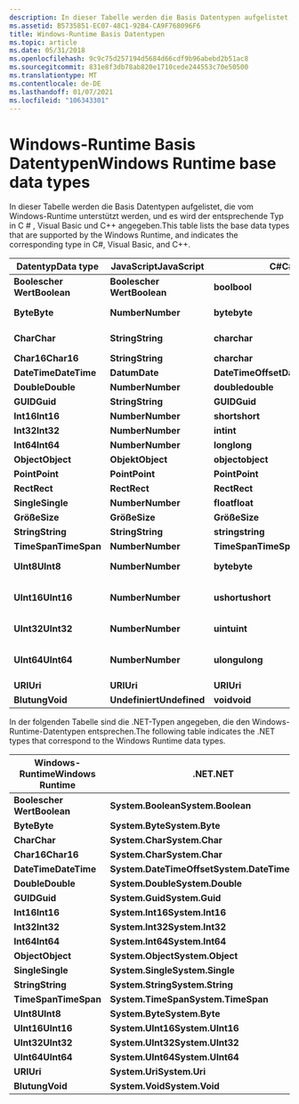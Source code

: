 ```yaml
---
description: In dieser Tabelle werden die Basis Datentypen aufgelistet, die vom Windows-Runtime unterstützt werden, und es wird der entsprechende Typ in C \# , Visual Basic und C++ angegeben.
ms.assetid: B5735851-EC07-48C1-92B4-CA9F768096F6
title: Windows-Runtime Basis Datentypen
ms.topic: article
ms.date: 05/31/2018
ms.openlocfilehash: 9c9c75d257194d5684d66cdf9b96abebd2b51ac8
ms.sourcegitcommit: 831e8f3db78ab820e1710cede244553c70e50500
ms.translationtype: MT
ms.contentlocale: de-DE
ms.lasthandoff: 01/07/2021
ms.locfileid: "106343301"
---
```

# <a name="windows-runtime-base-data-types"></a><span data-ttu-id="07514-103">Windows-Runtime Basis Datentypen</span><span class="sxs-lookup"><span data-stu-id="07514-103">Windows Runtime base data types</span></span>

<span data-ttu-id="07514-104">In dieser Tabelle werden die Basis Datentypen aufgelistet, die vom Windows-Runtime unterstützt werden, und es wird der entsprechende Typ in C \# , Visual Basic und C++ angegeben.</span><span class="sxs-lookup"><span data-stu-id="07514-104">This table lists the base data types that are supported by the Windows Runtime, and indicates the corresponding type in C\#, Visual Basic, and C++.</span></span>



| <span data-ttu-id="07514-105">Datentyp</span><span class="sxs-lookup"><span data-stu-id="07514-105">Data type</span></span>    | <span data-ttu-id="07514-106">JavaScript</span><span class="sxs-lookup"><span data-stu-id="07514-106">JavaScript</span></span>    | <span data-ttu-id="07514-107">C\#</span><span class="sxs-lookup"><span data-stu-id="07514-107">C\#</span></span>                | <span data-ttu-id="07514-108">VB</span><span class="sxs-lookup"><span data-stu-id="07514-108">VB</span></span>                 | <span data-ttu-id="07514-109">C++</span><span class="sxs-lookup"><span data-stu-id="07514-109">C++</span></span>                    |
|--------------|---------------|--------------------|--------------------|------------------------|
| <span data-ttu-id="07514-110">**Boolescher Wert**</span><span class="sxs-lookup"><span data-stu-id="07514-110">**Boolean**</span></span>  | <span data-ttu-id="07514-111">**Boolescher Wert**</span><span class="sxs-lookup"><span data-stu-id="07514-111">**Boolean**</span></span>   | <span data-ttu-id="07514-112">**bool**</span><span class="sxs-lookup"><span data-stu-id="07514-112">**bool**</span></span>           | <span data-ttu-id="07514-113">**Boolean**</span><span class="sxs-lookup"><span data-stu-id="07514-113">**Boolean**</span></span>        | <span data-ttu-id="07514-114">**bool**</span><span class="sxs-lookup"><span data-stu-id="07514-114">**bool**</span></span>               |
| <span data-ttu-id="07514-115">**Byte**</span><span class="sxs-lookup"><span data-stu-id="07514-115">**Byte**</span></span>     | <span data-ttu-id="07514-116">**Number**</span><span class="sxs-lookup"><span data-stu-id="07514-116">**Number**</span></span>    | <span data-ttu-id="07514-117">**byte**</span><span class="sxs-lookup"><span data-stu-id="07514-117">**byte**</span></span>           | <span data-ttu-id="07514-118">**Byte**</span><span class="sxs-lookup"><span data-stu-id="07514-118">**Byte**</span></span>           | <span data-ttu-id="07514-119">**unsigned char**</span><span class="sxs-lookup"><span data-stu-id="07514-119">**unsigned char**</span></span>      |
| <span data-ttu-id="07514-120">**Char**</span><span class="sxs-lookup"><span data-stu-id="07514-120">**Char**</span></span>     | <span data-ttu-id="07514-121">**String**</span><span class="sxs-lookup"><span data-stu-id="07514-121">**String**</span></span>    | <span data-ttu-id="07514-122">**char**</span><span class="sxs-lookup"><span data-stu-id="07514-122">**char**</span></span>           | <span data-ttu-id="07514-123">**Char**</span><span class="sxs-lookup"><span data-stu-id="07514-123">**Char**</span></span>           | <span data-ttu-id="07514-124">**unsigned char**</span><span class="sxs-lookup"><span data-stu-id="07514-124">**unsigned char**</span></span>      |
| <span data-ttu-id="07514-125">**Char16**</span><span class="sxs-lookup"><span data-stu-id="07514-125">**Char16**</span></span>   | <span data-ttu-id="07514-126">**String**</span><span class="sxs-lookup"><span data-stu-id="07514-126">**String**</span></span>    | <span data-ttu-id="07514-127">**char**</span><span class="sxs-lookup"><span data-stu-id="07514-127">**char**</span></span>           | <span data-ttu-id="07514-128">**Char**</span><span class="sxs-lookup"><span data-stu-id="07514-128">**Char**</span></span>           | <span data-ttu-id="07514-129">**WCHAR \_ t**</span><span class="sxs-lookup"><span data-stu-id="07514-129">**wchar\_t**</span></span>           |
| <span data-ttu-id="07514-130">**DateTime**</span><span class="sxs-lookup"><span data-stu-id="07514-130">**DateTime**</span></span> | <span data-ttu-id="07514-131">**Datum**</span><span class="sxs-lookup"><span data-stu-id="07514-131">**Date**</span></span>      | <span data-ttu-id="07514-132">**DateTimeOffset**</span><span class="sxs-lookup"><span data-stu-id="07514-132">**DateTimeOffset**</span></span> | <span data-ttu-id="07514-133">**DateTimeOffset**</span><span class="sxs-lookup"><span data-stu-id="07514-133">**DateTimeOffset**</span></span> | <span data-ttu-id="07514-134">**DateTime**</span><span class="sxs-lookup"><span data-stu-id="07514-134">**DateTime**</span></span>           |
| <span data-ttu-id="07514-135">**Double**</span><span class="sxs-lookup"><span data-stu-id="07514-135">**Double**</span></span>   | <span data-ttu-id="07514-136">**Number**</span><span class="sxs-lookup"><span data-stu-id="07514-136">**Number**</span></span>    | <span data-ttu-id="07514-137">**double**</span><span class="sxs-lookup"><span data-stu-id="07514-137">**double**</span></span>         | <span data-ttu-id="07514-138">**Double**</span><span class="sxs-lookup"><span data-stu-id="07514-138">**Double**</span></span>         | <span data-ttu-id="07514-139">**double**</span><span class="sxs-lookup"><span data-stu-id="07514-139">**double**</span></span>             |
| <span data-ttu-id="07514-140">**GUID**</span><span class="sxs-lookup"><span data-stu-id="07514-140">**Guid**</span></span>     | <span data-ttu-id="07514-141">**String**</span><span class="sxs-lookup"><span data-stu-id="07514-141">**String**</span></span>    | <span data-ttu-id="07514-142">**GUID**</span><span class="sxs-lookup"><span data-stu-id="07514-142">**Guid**</span></span>           | <span data-ttu-id="07514-143">**GUID**</span><span class="sxs-lookup"><span data-stu-id="07514-143">**Guid**</span></span>           | <span data-ttu-id="07514-144">**GUID**</span><span class="sxs-lookup"><span data-stu-id="07514-144">**Guid**</span></span>               |
| <span data-ttu-id="07514-145">**Int16**</span><span class="sxs-lookup"><span data-stu-id="07514-145">**Int16**</span></span>    | <span data-ttu-id="07514-146">**Number**</span><span class="sxs-lookup"><span data-stu-id="07514-146">**Number**</span></span>    | <span data-ttu-id="07514-147">**short**</span><span class="sxs-lookup"><span data-stu-id="07514-147">**short**</span></span>          | <span data-ttu-id="07514-148">**Short**</span><span class="sxs-lookup"><span data-stu-id="07514-148">**Short**</span></span>          | <span data-ttu-id="07514-149">**short**</span><span class="sxs-lookup"><span data-stu-id="07514-149">**short**</span></span>              |
| <span data-ttu-id="07514-150">**Int32**</span><span class="sxs-lookup"><span data-stu-id="07514-150">**Int32**</span></span>    | <span data-ttu-id="07514-151">**Number**</span><span class="sxs-lookup"><span data-stu-id="07514-151">**Number**</span></span>    | <span data-ttu-id="07514-152">**int**</span><span class="sxs-lookup"><span data-stu-id="07514-152">**int**</span></span>            | <span data-ttu-id="07514-153">**Integer**</span><span class="sxs-lookup"><span data-stu-id="07514-153">**Integer**</span></span>        | <span data-ttu-id="07514-154">**int**</span><span class="sxs-lookup"><span data-stu-id="07514-154">**int**</span></span>                |
| <span data-ttu-id="07514-155">**Int64**</span><span class="sxs-lookup"><span data-stu-id="07514-155">**Int64**</span></span>    | <span data-ttu-id="07514-156">**Number**</span><span class="sxs-lookup"><span data-stu-id="07514-156">**Number**</span></span>    | <span data-ttu-id="07514-157">**long**</span><span class="sxs-lookup"><span data-stu-id="07514-157">**long**</span></span>           | <span data-ttu-id="07514-158">**Long**</span><span class="sxs-lookup"><span data-stu-id="07514-158">**Long**</span></span>           | <span data-ttu-id="07514-159">**\_\_Int64**</span><span class="sxs-lookup"><span data-stu-id="07514-159">**\_\_int64**</span></span>          |
| <span data-ttu-id="07514-160">**Object**</span><span class="sxs-lookup"><span data-stu-id="07514-160">**Object**</span></span>   | <span data-ttu-id="07514-161">**Objekt**</span><span class="sxs-lookup"><span data-stu-id="07514-161">**Object**</span></span>    | <span data-ttu-id="07514-162">**object**</span><span class="sxs-lookup"><span data-stu-id="07514-162">**object**</span></span>         | <span data-ttu-id="07514-163">**Object**</span><span class="sxs-lookup"><span data-stu-id="07514-163">**Object**</span></span>         | <span data-ttu-id="07514-164">**Object^**</span><span class="sxs-lookup"><span data-stu-id="07514-164">**Object^**</span></span>            |
| <span data-ttu-id="07514-165">**Point**</span><span class="sxs-lookup"><span data-stu-id="07514-165">**Point**</span></span>    | <span data-ttu-id="07514-166">**Point**</span><span class="sxs-lookup"><span data-stu-id="07514-166">**Point**</span></span>     | <span data-ttu-id="07514-167">**Point**</span><span class="sxs-lookup"><span data-stu-id="07514-167">**Point**</span></span>          | <span data-ttu-id="07514-168">**Point**</span><span class="sxs-lookup"><span data-stu-id="07514-168">**Point**</span></span>          | <span data-ttu-id="07514-169">**Point**</span><span class="sxs-lookup"><span data-stu-id="07514-169">**Point**</span></span>              |
| <span data-ttu-id="07514-170">**Rect**</span><span class="sxs-lookup"><span data-stu-id="07514-170">**Rect**</span></span>     | <span data-ttu-id="07514-171">**Rect**</span><span class="sxs-lookup"><span data-stu-id="07514-171">**Rect**</span></span>      | <span data-ttu-id="07514-172">**Rect**</span><span class="sxs-lookup"><span data-stu-id="07514-172">**Rect**</span></span>           | <span data-ttu-id="07514-173">**Rect**</span><span class="sxs-lookup"><span data-stu-id="07514-173">**Rect**</span></span>           | <span data-ttu-id="07514-174">**Rect**</span><span class="sxs-lookup"><span data-stu-id="07514-174">**Rect**</span></span>               |
| <span data-ttu-id="07514-175">**Single**</span><span class="sxs-lookup"><span data-stu-id="07514-175">**Single**</span></span>   | <span data-ttu-id="07514-176">**Number**</span><span class="sxs-lookup"><span data-stu-id="07514-176">**Number**</span></span>    | <span data-ttu-id="07514-177">**float**</span><span class="sxs-lookup"><span data-stu-id="07514-177">**float**</span></span>          | <span data-ttu-id="07514-178">**Single**</span><span class="sxs-lookup"><span data-stu-id="07514-178">**Single**</span></span>         | <span data-ttu-id="07514-179">**float**</span><span class="sxs-lookup"><span data-stu-id="07514-179">**float**</span></span>              |
| <span data-ttu-id="07514-180">**Größe**</span><span class="sxs-lookup"><span data-stu-id="07514-180">**Size**</span></span>     | <span data-ttu-id="07514-181">**Größe**</span><span class="sxs-lookup"><span data-stu-id="07514-181">**Size**</span></span>      | <span data-ttu-id="07514-182">**Größe**</span><span class="sxs-lookup"><span data-stu-id="07514-182">**Size**</span></span>           | <span data-ttu-id="07514-183">**Größe**</span><span class="sxs-lookup"><span data-stu-id="07514-183">**Size**</span></span>           | <span data-ttu-id="07514-184">**Größe**</span><span class="sxs-lookup"><span data-stu-id="07514-184">**Size**</span></span>               |
| <span data-ttu-id="07514-185">**String**</span><span class="sxs-lookup"><span data-stu-id="07514-185">**String**</span></span>   | <span data-ttu-id="07514-186">**String**</span><span class="sxs-lookup"><span data-stu-id="07514-186">**String**</span></span>    | <span data-ttu-id="07514-187">**string**</span><span class="sxs-lookup"><span data-stu-id="07514-187">**string**</span></span>         | <span data-ttu-id="07514-188">**String**</span><span class="sxs-lookup"><span data-stu-id="07514-188">**String**</span></span>         | <span data-ttu-id="07514-189">**String^**</span><span class="sxs-lookup"><span data-stu-id="07514-189">**String^**</span></span>            |
| <span data-ttu-id="07514-190">**TimeSpan**</span><span class="sxs-lookup"><span data-stu-id="07514-190">**TimeSpan**</span></span> | <span data-ttu-id="07514-191">**Number**</span><span class="sxs-lookup"><span data-stu-id="07514-191">**Number**</span></span>    | <span data-ttu-id="07514-192">**TimeSpan**</span><span class="sxs-lookup"><span data-stu-id="07514-192">**TimeSpan**</span></span>       | <span data-ttu-id="07514-193">**TimeSpan**</span><span class="sxs-lookup"><span data-stu-id="07514-193">**TimeSpan**</span></span>       | <span data-ttu-id="07514-194">**TimeSpan**</span><span class="sxs-lookup"><span data-stu-id="07514-194">**TimeSpan**</span></span>           |
| <span data-ttu-id="07514-195">**UInt8**</span><span class="sxs-lookup"><span data-stu-id="07514-195">**UInt8**</span></span>    | <span data-ttu-id="07514-196">**Number**</span><span class="sxs-lookup"><span data-stu-id="07514-196">**Number**</span></span>    | <span data-ttu-id="07514-197">**byte**</span><span class="sxs-lookup"><span data-stu-id="07514-197">**byte**</span></span>           | <span data-ttu-id="07514-198">**Byte**</span><span class="sxs-lookup"><span data-stu-id="07514-198">**Byte**</span></span>           | <span data-ttu-id="07514-199">**unsigned char**</span><span class="sxs-lookup"><span data-stu-id="07514-199">**unsigned char**</span></span>      |
| <span data-ttu-id="07514-200">**UInt16**</span><span class="sxs-lookup"><span data-stu-id="07514-200">**UInt16**</span></span>   | <span data-ttu-id="07514-201">**Number**</span><span class="sxs-lookup"><span data-stu-id="07514-201">**Number**</span></span>    | <span data-ttu-id="07514-202">**ushort**</span><span class="sxs-lookup"><span data-stu-id="07514-202">**ushort**</span></span>         | <span data-ttu-id="07514-203">**UShort**</span><span class="sxs-lookup"><span data-stu-id="07514-203">**UShort**</span></span>         | <span data-ttu-id="07514-204">**unsigned short**</span><span class="sxs-lookup"><span data-stu-id="07514-204">**unsigned short**</span></span>     |
| <span data-ttu-id="07514-205">**UInt32**</span><span class="sxs-lookup"><span data-stu-id="07514-205">**UInt32**</span></span>   | <span data-ttu-id="07514-206">**Number**</span><span class="sxs-lookup"><span data-stu-id="07514-206">**Number**</span></span>    | <span data-ttu-id="07514-207">**uint**</span><span class="sxs-lookup"><span data-stu-id="07514-207">**uint**</span></span>           | <span data-ttu-id="07514-208">**UInteger**</span><span class="sxs-lookup"><span data-stu-id="07514-208">**UInteger**</span></span>       | <span data-ttu-id="07514-209">**unsigned int**</span><span class="sxs-lookup"><span data-stu-id="07514-209">**unsigned int**</span></span>       |
| <span data-ttu-id="07514-210">**UInt64**</span><span class="sxs-lookup"><span data-stu-id="07514-210">**UInt64**</span></span>   | <span data-ttu-id="07514-211">**Number**</span><span class="sxs-lookup"><span data-stu-id="07514-211">**Number**</span></span>    | <span data-ttu-id="07514-212">**ulong**</span><span class="sxs-lookup"><span data-stu-id="07514-212">**ulong**</span></span>          | <span data-ttu-id="07514-213">**ULong**</span><span class="sxs-lookup"><span data-stu-id="07514-213">**ULong**</span></span>          | <span data-ttu-id="07514-214">**nicht signiertes \_ \_ Int64**</span><span class="sxs-lookup"><span data-stu-id="07514-214">**unsigned \_\_int64**</span></span> |
| <span data-ttu-id="07514-215">**URI**</span><span class="sxs-lookup"><span data-stu-id="07514-215">**Uri**</span></span>      | <span data-ttu-id="07514-216">**URI**</span><span class="sxs-lookup"><span data-stu-id="07514-216">**Uri**</span></span>       | <span data-ttu-id="07514-217">**URI**</span><span class="sxs-lookup"><span data-stu-id="07514-217">**Uri**</span></span>            | <span data-ttu-id="07514-218">**URI**</span><span class="sxs-lookup"><span data-stu-id="07514-218">**Uri**</span></span>            | <span data-ttu-id="07514-219">**URI ^**</span><span class="sxs-lookup"><span data-stu-id="07514-219">**Uri^**</span></span>               |
| <span data-ttu-id="07514-220">**Blutung**</span><span class="sxs-lookup"><span data-stu-id="07514-220">**Void**</span></span>     | <span data-ttu-id="07514-221">**Undefiniert**</span><span class="sxs-lookup"><span data-stu-id="07514-221">**Undefined**</span></span> | <span data-ttu-id="07514-222">**void**</span><span class="sxs-lookup"><span data-stu-id="07514-222">**void**</span></span>           | <span data-ttu-id="07514-223">**Blutung**</span><span class="sxs-lookup"><span data-stu-id="07514-223">**Void**</span></span>           | <span data-ttu-id="07514-224">**void**</span><span class="sxs-lookup"><span data-stu-id="07514-224">**void**</span></span>               |



 

<span data-ttu-id="07514-225">In der folgenden Tabelle sind die .NET-Typen angegeben, die den Windows-Runtime-Datentypen entsprechen.</span><span class="sxs-lookup"><span data-stu-id="07514-225">The following table indicates the .NET types that correspond to the Windows Runtime data types.</span></span>



| <span data-ttu-id="07514-226">Windows-Runtime</span><span class="sxs-lookup"><span data-stu-id="07514-226">Windows Runtime</span></span> | <span data-ttu-id="07514-227">.NET</span><span class="sxs-lookup"><span data-stu-id="07514-227">.NET</span></span>                      |
|-----------------|---------------------------|
| <span data-ttu-id="07514-228">**Boolescher Wert**</span><span class="sxs-lookup"><span data-stu-id="07514-228">**Boolean**</span></span>     | <span data-ttu-id="07514-229">**System.Boolean**</span><span class="sxs-lookup"><span data-stu-id="07514-229">**System.Boolean**</span></span>        |
| <span data-ttu-id="07514-230">**Byte**</span><span class="sxs-lookup"><span data-stu-id="07514-230">**Byte**</span></span>        | <span data-ttu-id="07514-231">**System.Byte**</span><span class="sxs-lookup"><span data-stu-id="07514-231">**System.Byte**</span></span>           |
| <span data-ttu-id="07514-232">**Char**</span><span class="sxs-lookup"><span data-stu-id="07514-232">**Char**</span></span>        | <span data-ttu-id="07514-233">**System.Char**</span><span class="sxs-lookup"><span data-stu-id="07514-233">**System.Char**</span></span>           |
| <span data-ttu-id="07514-234">**Char16**</span><span class="sxs-lookup"><span data-stu-id="07514-234">**Char16**</span></span>      | <span data-ttu-id="07514-235">**System.Char**</span><span class="sxs-lookup"><span data-stu-id="07514-235">**System.Char**</span></span>           |
| <span data-ttu-id="07514-236">**DateTime**</span><span class="sxs-lookup"><span data-stu-id="07514-236">**DateTime**</span></span>    | <span data-ttu-id="07514-237">**System.DateTimeOffset**</span><span class="sxs-lookup"><span data-stu-id="07514-237">**System.DateTimeOffset**</span></span> |
| <span data-ttu-id="07514-238">**Double**</span><span class="sxs-lookup"><span data-stu-id="07514-238">**Double**</span></span>      | <span data-ttu-id="07514-239">**System.Double**</span><span class="sxs-lookup"><span data-stu-id="07514-239">**System.Double**</span></span>         |
| <span data-ttu-id="07514-240">**GUID**</span><span class="sxs-lookup"><span data-stu-id="07514-240">**Guid**</span></span>        | <span data-ttu-id="07514-241">**System.Guid**</span><span class="sxs-lookup"><span data-stu-id="07514-241">**System.Guid**</span></span>           |
| <span data-ttu-id="07514-242">**Int16**</span><span class="sxs-lookup"><span data-stu-id="07514-242">**Int16**</span></span>       | <span data-ttu-id="07514-243">**System.Int16**</span><span class="sxs-lookup"><span data-stu-id="07514-243">**System.Int16**</span></span>          |
| <span data-ttu-id="07514-244">**Int32**</span><span class="sxs-lookup"><span data-stu-id="07514-244">**Int32**</span></span>       | <span data-ttu-id="07514-245">**System.Int32**</span><span class="sxs-lookup"><span data-stu-id="07514-245">**System.Int32**</span></span>          |
| <span data-ttu-id="07514-246">**Int64**</span><span class="sxs-lookup"><span data-stu-id="07514-246">**Int64**</span></span>       | <span data-ttu-id="07514-247">**System.Int64**</span><span class="sxs-lookup"><span data-stu-id="07514-247">**System.Int64**</span></span>          |
| <span data-ttu-id="07514-248">**Object**</span><span class="sxs-lookup"><span data-stu-id="07514-248">**Object**</span></span>      | <span data-ttu-id="07514-249">**System.Object**</span><span class="sxs-lookup"><span data-stu-id="07514-249">**System.Object**</span></span>         |
| <span data-ttu-id="07514-250">**Single**</span><span class="sxs-lookup"><span data-stu-id="07514-250">**Single**</span></span>      | <span data-ttu-id="07514-251">**System.Single**</span><span class="sxs-lookup"><span data-stu-id="07514-251">**System.Single**</span></span>         |
| <span data-ttu-id="07514-252">**String**</span><span class="sxs-lookup"><span data-stu-id="07514-252">**String**</span></span>      | <span data-ttu-id="07514-253">**System.String**</span><span class="sxs-lookup"><span data-stu-id="07514-253">**System.String**</span></span>         |
| <span data-ttu-id="07514-254">**TimeSpan**</span><span class="sxs-lookup"><span data-stu-id="07514-254">**TimeSpan**</span></span>    | <span data-ttu-id="07514-255">**System.TimeSpan**</span><span class="sxs-lookup"><span data-stu-id="07514-255">**System.TimeSpan**</span></span>       |
| <span data-ttu-id="07514-256">**UInt8**</span><span class="sxs-lookup"><span data-stu-id="07514-256">**UInt8**</span></span>       | <span data-ttu-id="07514-257">**System.Byte**</span><span class="sxs-lookup"><span data-stu-id="07514-257">**System.Byte**</span></span>           |
| <span data-ttu-id="07514-258">**UInt16**</span><span class="sxs-lookup"><span data-stu-id="07514-258">**UInt16**</span></span>      | <span data-ttu-id="07514-259">**System.UInt16**</span><span class="sxs-lookup"><span data-stu-id="07514-259">**System.UInt16**</span></span>         |
| <span data-ttu-id="07514-260">**UInt32**</span><span class="sxs-lookup"><span data-stu-id="07514-260">**UInt32**</span></span>      | <span data-ttu-id="07514-261">**System.UInt32**</span><span class="sxs-lookup"><span data-stu-id="07514-261">**System.UInt32**</span></span>         |
| <span data-ttu-id="07514-262">**UInt64**</span><span class="sxs-lookup"><span data-stu-id="07514-262">**UInt64**</span></span>      | <span data-ttu-id="07514-263">**System.UInt64**</span><span class="sxs-lookup"><span data-stu-id="07514-263">**System.UInt64**</span></span>         |
| <span data-ttu-id="07514-264">**URI**</span><span class="sxs-lookup"><span data-stu-id="07514-264">**Uri**</span></span>         | <span data-ttu-id="07514-265">**System.Uri**</span><span class="sxs-lookup"><span data-stu-id="07514-265">**System.Uri**</span></span>            |
| <span data-ttu-id="07514-266">**Blutung**</span><span class="sxs-lookup"><span data-stu-id="07514-266">**Void**</span></span>        | <span data-ttu-id="07514-267">**System.Void**</span><span class="sxs-lookup"><span data-stu-id="07514-267">**System.Void**</span></span>           |



 

 

 



